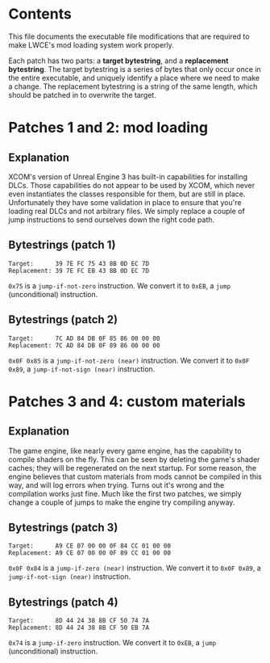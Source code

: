 # Contents

This file documents the executable file modifications that are required to make LWCE's mod loading system work properly.

Each patch has two parts: a **target bytestring**, and a **replacement bytestring**. The target bytestring is a series of bytes that only occur once in the entire executable, and uniquely identify a place where we need to make a change. The replacement bytestring is a string of the same length, which should be patched in to overwrite the target.

# Patches 1 and 2: mod loading

## Explanation

XCOM's version of Unreal Engine 3 has built-in capabilities for installing DLCs. Those capabilities do not appear to be used by XCOM, which never even instantiates the classes responsible for them, but are still in place. Unfortunately they have some validation in place to ensure that you're loading real DLCs and not arbitrary files. We simply replace a couple of jump instructions to send ourselves down the right code path.

## Bytestrings (patch 1)

```
Target:      39 7E FC 75 43 8B 0D EC 7D
Replacement: 39 7E FC EB 43 8B 0D EC 7D
```

`0x75` is a `jump-if-not-zero` instruction. We convert it to `0xEB`, a `jump` (unconditional) instruction.

## Bytestrings (patch 2)

```
Target:      7C AD 84 DB 0F 85 86 00 00 00
Replacement: 7C AD 84 DB 0F 89 86 00 00 00
```

`0x0F 0x85` is a `jump-if-not-zero (near)` instruction. We convert it to `0x0F 0x89`, a `jump-if-not-sign (near)` instruction.

# Patches 3 and 4: custom materials

## Explanation

The game engine, like nearly every game engine, has the capability to compile shaders on the fly. This can be seen by deleting the game's shader caches; they will be regenerated on the next startup. For some reason, the engine believes that custom materials from mods cannot be compiled in this way, and will log errors when trying. Turns out it's wrong and the compilation works just fine. Much like the first two patches, we simply change a couple of jumps to make the engine try compiling anyway.

## Bytestrings (patch 3)

```
Target:      A9 CE 07 00 00 0F 84 CC 01 00 00
Replacement: A9 CE 07 00 00 0F 89 CC 01 00 00
```

`0x0F 0x84` is a `jump-if-zero (near)` instruction. We convert it to `0x0F 0x89`, a `jump-if-not-sign (near)` instruction.

## Bytestrings (patch 4)

```
Target:      8D 44 24 38 8B CF 50 74 7A
Replacement: 8D 44 24 38 8B CF 50 EB 7A
```

`0x74` is a `jump-if-zero` instruction. We convert it to `0xEB`, a `jump` (unconditional) instruction.